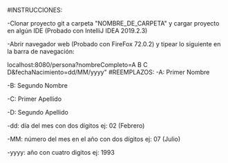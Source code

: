 #INSTRUCCIONES:

-Clonar proyecto git a carpeta "NOMBRE_DE_CARPETA" y cargar proyecto en algún IDE (Probado con IntelliJ IDEA 2019.2.3)

-Abrir navegador web (Probado con FireFox 72.0.2) y tipear lo siguiente en la barra de navegación:

localhost:8080/persona?nombreCompleto=A B C D&fechaNacimiento=dd/MM/yyyy"
#REEMPLAZOS:
-A: Primer Nombre

-B: Segundo Nombre

-C: Primer Apellido

-D: Segundo Apellido

-dd: día del mes con dos dígitos ej: 02 (Febrero)

-MM: número del mes en el año con dos dígitos ej: 07 (Julio)

-yyyy: año con cuatro digitos ej: 1993


